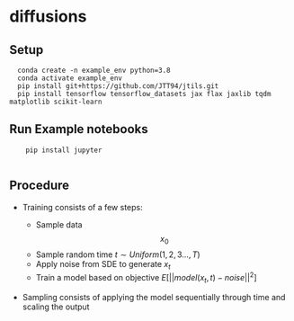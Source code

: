 # diffusions

## Setup
```
  conda create -n example_env python=3.8
  conda activate example_env
  pip install git+https://github.com/JTT94/jtils.git
  pip install tensorflow tensorflow_datasets jax flax jaxlib tqdm matplotlib scikit-learn

```

## Run Example notebooks 
```
    pip install jupyter 
    
```

## Procedure
- Training consists of a few steps:
  - Sample data $$x_0$$
  - Sample random time $t \sim Uniform(1,2,3\ldots,T)$
  - Apply noise from SDE to generate $x_t$
  - Train a model based on objective $E[||model(x_t, t) - noise||^2]$

- Sampling consists of applying the model sequentially through time and scaling the output

